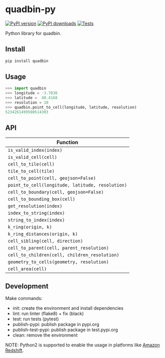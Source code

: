 # quadbin-py

[![PyPI version](https://badge.fury.io/py/quadbin.svg)](https://badge.fury.io/py/quadbin)
[![PyPI downloads](https://img.shields.io/pypi/dm/quadbin.svg)](https://pypistats.org/packages/quadbin)
[![Tests](https://github.com/cartodb/quadbin-py/actions/workflows/ci.yml/badge.svg)](https://github.com/cartodb/quadbin-py/actions)

Python library for quadbin.

## Install

```bash
pip install quadbin
```

## Usage

```py
>>> import quadbin
>>> longitude = -3.7038
>>> latitude =  40.4168
>>> resolution = 10
>>> quadbin.point_to_cell(longitude, latitude, resolution)
5234261499580514303
```

## API

| Function |
|---|
| `is_valid_index(index)` |
| `is_valid_cell(cell)` |
| `cell_to_tile(cell)` |
| `tile_to_cell(tile)` |
| `cell_to_point(cell, geojson=False)` |
| `point_to_cell(longitude, latitude, resolution)` |
| `cell_to_boundary(cell, geojson=False)` |
| `cell_to_bounding_box(cell)` |
| `get_resolution(index)` |
| `index_to_string(index)` |
| `string_to_index(index)` |
| `k_ring(origin, k)` |
| `k_ring_distances(origin, k)` |
| `cell_sibling(cell, direction)` |
| `cell_to_parent(cell, parent_resolution)` |
| `cell_to_children(cell, children_resolution)` |
| `geometry_to_cells(geometry, resolution)` |
| `cell_area(cell)` |

## Development

Make commands:

- init: create the environment and install dependencies
- lint: run linter (flake8) + fix (black)
- test: run tests (pytest)
- publish-pypi: publish package in pypi.org
- publish-test-pypi: publish package in test.pypi.org
- clean: remove the environment

NOTE: Python2 is supported to enable the usage in platforms like [Amazon Redshift](https://aws.amazon.com/redshift/).